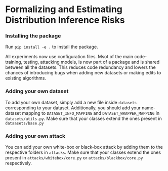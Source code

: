 # Formalizing and Estimating Distribution Inference Risks


### Installing the package

Run `pip install -e .` to install the package.


All experiments now use configuration files. Msot of the main code- training, testing, attacking models, is now part of a package and is shared between all the datasets. This reduces code redundancy and lowers the chances of introducing bugs when adding new datasets or making edits to existing algorithms.

### Adding your own dataset

To add your own dataset, simply add a new file inside `datasets` corresponding to your dataset. Additionally, you should add your name-dataset mapping to `DATASET_INFO_MAPPING` and `DATASET_WRAPPER_MAPPING` in `datasets/utils.py`. Make sure that your classes extend the ones present in `dataasets/base.py`

### Adding your own attack

You can add your own white-box or black-box attack by adding them to the respective folders in `attacks`. Make sure that your classes extend the ones present in `attacks/whitebox/core.py` or `attacks/blackbox/core.py` respectively.